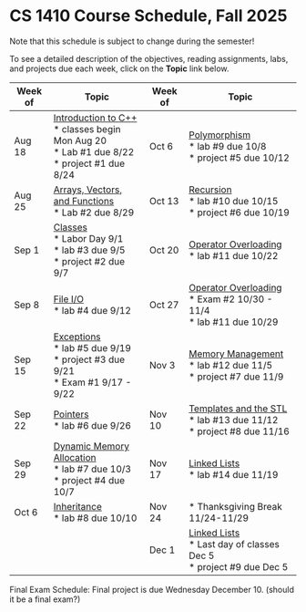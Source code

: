 # CS 1410 Course Schedule, Fall 2025
Note that this schedule is subject to change during the semester!

To see a detailed description of the objectives, reading assignments,
labs, and projects due each week, click on the **Topic** link below.

| Week of | Topic | Week of | Topic |
|---------|-------|---------|-------|
| Aug 18 | [Introduction to C++](week01.md)<br>* classes begin Mon Aug 20<br>* Lab #1 due 8/22<br>* project #1 due 8/24 | Oct 6 | [Polymorphism](week09.md)<br>* lab #9 due 10/8<br>* project #5 due 10/12 |
| Aug 25 | [Arrays, Vectors, and Functions](week02.md)<br>* Lab #2 due 8/29 | Oct 13 | [Recursion](week10.md)<br>* lab #10 due 10/15<br>* project #6 due 10/19 |
| Sep 1 | [Classes](week03.md)<br>* Labor Day 9/1<br>* lab #3 due 9/5<br>* project #2 due 9/7 | Oct 20 | [Operator Overloading](week11.md)<br>* lab #11 due 10/22 |
| Sep 8 | [File I/O](week04.md)<br>* lab #4 due 9/12 | Oct 27 | [Operator Overloading](week12.md)<br>* Exam #2 10/30 - 11/4<br>* lab #11 due 10/29 |
| Sep 15 | [Exceptions](week05.md)<br>* lab #5 due 9/19<br>* project #3 due 9/21<br>* Exam #1 9/17 - 9/22 | Nov 3 | [Memory Management](week13.md)<br>* lab #12 due 11/5<br>* project #7 due 11/9 |
| Sep 22 | [Pointers](week06.md)<br>* lab #6 due 9/26 | Nov 10 | [Templates and the STL](week14.md)<br>* lab #13 due 11/12<br>* project #8 due 11/16 |
| Sep 29 | [Dynamic Memory Allocation](week07.md)<br>* lab #7 due 10/3<br>* project #4 due 10/7 | Nov 17 | [Linked Lists](week15.md)<br>* lab #14 due 11/19 |
| Oct 6 | [Inheritance](week08.md)<br>* lab #8 due 10/10 | Nov 24 | * Thanksgiving Break 11/24-11/29 |
|  |  | Dec 1 | [Linked Lists](week16.md)<br>* Last day of classes Dec 5<br>* project #9 due Dec 5 |

Final Exam Schedule: Final project is due Wednesday December 10. (should it be a final exam?)